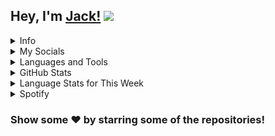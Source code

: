 ## Hey, I'm [Jack!](https://heyjack.info) <img src="https://raw.githubusercontent.com/therealheyjack/therealheyjack/master/wave.gif" width="30px">

<details><summary>Info</summary>
<p>

- 🔭 I’m currently working on [Blade](https://github.com/BladeBot/Blade).
- 🌱 I’m currently learning NodeJS / TypeScript.
- 🏫 I’m currently studying [BSc (Honours) Computing and IT (Communications and Networking)](http://www.open.ac.uk/courses/computing-it/degrees/bsc-computing-it-communications-networking-q62-cnet)
- 👯 I’m looking to collaborate on [Blade](https://github.com/BladeBot/Blade).
- 💬 Ask me about Game Hosting.
- 📫 How to reach me: [Twitter - @HeyJack0001](https://twitter.com/HeyJack0001)
- 😄 Pronouns: He/His
- 😎 Fun fact: I spend almost 12 hours listening songs every day.
</p>
</details>

<details><summary>My Socials</summary>
<p>

[![Twitter: HeyJack0001](https://img.shields.io/twitter/follow/HeyJack0001?style=social)](https://twitter.com/HeyJack0001)
[![Linkedin: HeyJack0001](https://img.shields.io/badge/-HeyJack0001-blue?style=flat-square&logo=Linkedin&logoColor=white&link=https://www.linkedin.com/in/HeyJack0001/)](https://www.linkedin.com/in/HeyJack0001/)
[![GitHub therealheyjack](https://img.shields.io/github/followers/therealheyjack?label=follow&style=social)](https://github.com/therealheyjack)
[![website](https://img.shields.io/badge/PortfolioWebsite-heyjack.info-2648ff?style=flat-square&logo=google-chrome)](https://heyjack.info/)
[![discord](https://img.shields.io/badge/Discord-HeyJack%230001-7289DA?logo=discord)](https://discordapp.com/users/203317216106512384)
</p>
</details>

<details><summary>Languages and Tools</summary>
<p> 

<code><a href="https://www.javascript.com/"><img height="20" src="https://raw.githubusercontent.com/github/explore/80688e429a7d4ef2fca1e82350fe8e3517d3494d/topics/javascript/javascript.png"></a></code>
<code><a href="https://nodejs.org/"><img height="20" src="https://raw.githubusercontent.com/github/explore/80688e429a7d4ef2fca1e82350fe8e3517d3494d/topics/nodejs/nodejs.png"></a></code>
<code><a href="https://reactjs.org/"><img height="20" src="https://raw.githubusercontent.com/github/explore/80688e429a7d4ef2fca1e82350fe8e3517d3494d/topics/react/react.png"></a></code>
<code><a href="https://www.json.org/"><img height="20" src="https://raw.githubusercontent.com/github/explore/80688e429a7d4ef2fca1e82350fe8e3517d3494d/topics/json/json.png"></a></code>
<code><a href="https://es6.io/"><img height="20" src="https://raw.githubusercontent.com/github/explore/80688e429a7d4ef2fca1e82350fe8e3517d3494d/topics/es6/es6.png"></a></code>
<code><a href="https://www.docker.com/"><img height="20" src="https://raw.githubusercontent.com/github/explore/80688e429a7d4ef2fca1e82350fe8e3517d3494d/topics/docker/docker.png"></a></code>
<code><a href="https://babeljs.io/"><img height="20" src="https://raw.githubusercontent.com/github/explore/80688e429a7d4ef2fca1e82350fe8e3517d3494d/topics/babel/babel.png"></a></code>
</p>
</details>

<details><summary>GitHub Stats</summary>
<p>

<a href="https://github.com/therealheyjack">
 <img align="center" src="https://github-readme-stats.vercel.app/api?username=therealheyjack&show_icons=true&theme=dark&line_height=27" alt="Jack's github stats"/>
</a>
</p>
</details>

<details><summary>Language Stats for This Week</summary>
<p>

<!--START_SECTION:waka-->
![Profile Views](http://img.shields.io/badge/Profile%20Views-7-blue)

**🐱 My Github Data** 

> 🏆 188 Contributions in the Year 2020
 > 
> 📦 107.9 kB Used in Github's Storage 
 > 
> 🚫 Not Opted to Hire
 > 
> 📜 11 Public Repositories
 > 
> 🔑 10 Private Repositories 

**I'm a Night 🦉** 

```text
🌞 Morning    6 commits      █░░░░░░░░░░░░░░░░░░░░░░░░   3.82% 
🌆 Daytime    46 commits     ███████░░░░░░░░░░░░░░░░░░   29.3% 
🌃 Evening    71 commits     ███████████░░░░░░░░░░░░░░   45.22% 
🌙 Night      34 commits     █████░░░░░░░░░░░░░░░░░░░░   21.66%

```
📅 **I'm Most Productive on Monday** 

```text
Monday       36 commits     █████░░░░░░░░░░░░░░░░░░░░   22.93% 
Tuesday      16 commits     ██░░░░░░░░░░░░░░░░░░░░░░░   10.19% 
Wednesday    12 commits     ██░░░░░░░░░░░░░░░░░░░░░░░   7.64% 
Thursday     31 commits     █████░░░░░░░░░░░░░░░░░░░░   19.75% 
Friday       24 commits     ███░░░░░░░░░░░░░░░░░░░░░░   15.29% 
Saturday     10 commits     █░░░░░░░░░░░░░░░░░░░░░░░░   6.37% 
Sunday       28 commits     ████░░░░░░░░░░░░░░░░░░░░░   17.83%

```


📊 **This Week I Spent My Time On** 

```text
⌚︎ Time Zone: Europe/London

💬 Programming Languages: 
JSX                      3 hrs 6 mins        ████████░░░░░░░░░░░░░░░░░   32.88% 
JavaScript               2 hrs 7 mins        █████░░░░░░░░░░░░░░░░░░░░   22.35% 
CSS                      1 hr 24 mins        ███░░░░░░░░░░░░░░░░░░░░░░   14.79% 
JSON                     1 hr 5 mins         ███░░░░░░░░░░░░░░░░░░░░░░   11.59% 
Bash                     55 mins             ██░░░░░░░░░░░░░░░░░░░░░░░   9.84%

🔥 Editors: 
WebStorm                 8 hrs 22 mins       ██████████████████████░░░   88.43% 
IntelliJ                 1 hr 5 mins         ███░░░░░░░░░░░░░░░░░░░░░░   11.57%

🐱‍💻 Projects: 
heyjackxyz               7 hrs 36 mins       ████████████████████░░░░░   80.33% 
Pterodactyl-Script       36 mins             █░░░░░░░░░░░░░░░░░░░░░░░░   6.4% 
WISP Bash                28 mins             █░░░░░░░░░░░░░░░░░░░░░░░░   4.99% 
gamewebscraper           27 mins             █░░░░░░░░░░░░░░░░░░░░░░░░   4.77% 
shh                      18 mins             ░░░░░░░░░░░░░░░░░░░░░░░░░   3.32%

💻 Operating System: 
Windows                  9 hrs 28 mins       █████████████████████████   100.0%

```

**I Mostly Code in JavaScript** 

```text
JavaScript               8 repos             ██████████████░░░░░░░░░░░   57.14% 
Python                   2 repos             ███░░░░░░░░░░░░░░░░░░░░░░   14.29% 
Lua                      2 repos             ███░░░░░░░░░░░░░░░░░░░░░░   14.29% 
Shell                    1 repo              █░░░░░░░░░░░░░░░░░░░░░░░░   7.14% 
TypeScript               1 repo              █░░░░░░░░░░░░░░░░░░░░░░░░   7.14%

```


**Timeline**

![Chart not found](https://github.com/TheRealHeyJack/TheRealHeyJack/blob/master/charts/bar_graph.png) 


<!--END_SECTION:waka-->
</p>
</details>

<details><summary>Spotify</summary>
<p>

[![spotify-github-profile](https://spotify-github-profile.vercel.app/api/view?uid=h0sd8uxnbq3rs51ob32cqilmn&cover_image=true)](https://spotify-github-profile.vercel.app/api/view?uid=h0sd8uxnbq3rs51ob32cqilmn&redirect=true)
</p>
</details>

### Show some ❤️ by starring some of the repositories!

